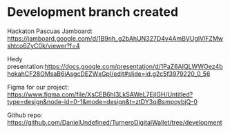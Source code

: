 # Development branch created

Hackaton Pascuas Jamboard: <https://jamboard.google.com/d/1B9nh_g2bAhUN327D4v4AmBVUgIVlFZMwshtco6ZyC0k/viewer?f=4>

Hedy presentation:<https://docs.google.com/presentation/d/1PaZ6AIQLWWOez4bhokahCF28OMsaB6iAsgcDEZWxGpI/edit#slide=id.g2c5f3979220_0_56>

Figma for our project: <https://www.figma.com/file/XsCEB6hI3LkSAWeL7EjIGH/Untitled?type=design&node-id=0-1&mode=design&t=ztDY3qjBsmpoybjQ-0>

Github repo: <https://github.com/DanielUndefined/TurneroDigitalWallet/tree/development>
